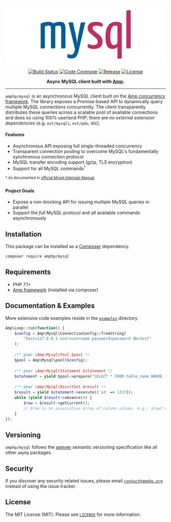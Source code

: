 <p align="center">
<a href="https://amphp.org/mysql"><img src="https://raw.githubusercontent.com/amphp/logo/master/repos/mysql.png?v=12-07-2017" alt="mysql"/></a>
</p>

<p align="center">
<a href="https://travis-ci.org/amphp/mysql"><img src="https://img.shields.io/travis/amphp/mysql/master.svg?style=flat-square" alt="Build Status"/></a>
<a href="https://coveralls.io/github/amphp/mysql?branch=master"><img src="https://img.shields.io/coveralls/amphp/mysql/master.svg?style=flat-square" alt="Code Coverage"/></a>
<a href="https://github.com/amphp/mysql/releases"><img src="https://img.shields.io/github/release/amphp/mysql.svg?style=flat-square" alt="Release"/></a>
<a href="https://github.com/amphp/mysql/blob/master/LICENSE"><img src="https://img.shields.io/badge/license-MIT-blue.svg?style=flat-square" alt="License"/></a>
</p>

<p align="center"><strong>Async MySQL client built with <a href="https://amphp.org/">Amp</a>.</strong></p>

<hr/>

`amphp/mysql` is an asynchronous MySQL client built on the [Amp concurrency framework](https://amphp.org/). The library exposes a Promise-based API to dynamically query multiple MySQL connections concurrently. The client transparently distributes these queries across a scalable pool of available connections and does so using 100% userland PHP; there are *no external extension dependencies* (e.g. `ext/mysqli`, `ext/pdo`, etc).

#### Features

 - Asynchronous API exposing full single-threaded concurrency
 - Transparent connection pooling to overcome MySQL's fundamentally synchronous connection protocol
 - MySQL transfer encoding support (gzip, TLS encryption)
 - Support for all MySQL commands<sup>†</sup>

<sup>† As documented in [official Mysql Internals Manual](https://dev.mysql.com/doc/internals/en/client-server-protocol.html)</sup>

#### Project Goals

* Expose a non-blocking API for issuing multiple MySQL queries in parallel
* Support the *full* MySQL protocol and *all* available commands asynchronously

## Installation

This package can be installed as a [Composer](https://getcomposer.org/) dependency.

```bash
composer require amphp/mysql
```

## Requirements

* PHP 7.1+
* [Amp framework](https://github.com/amphp/amp) (installed via composer)

## Documentation & Examples

More extensive code examples reside in the [`examples`](examples) directory.

```php
Amp\Loop::run(function() {
    $config = Amp\Mysql\ConnectionConfig::fromString(
        "host=127.0.0.1 user=username password=password db=test"
    );
    
    /** @var \Amp\Mysql\Pool $pool */
    $pool = Amp\Mysql\pool($config);
    
    /** @var \Amp\Mysql\Statement $statement */
    $statement = yield $pool->prepare("SELECT * FROM table_name WHERE id = :id");
    
    /** @var \Amp\Mysql\ResultSet $result */
    $result = yield $statement->execute(['id' => 1337]);
    while (yield $result->advance()) {
        $row = $result->getCurrent();
        // $row is an associative array of column values. e.g.: $row['column_name']
    }
});
```
## Versioning

`amphp/mysql` follows the [semver](http://semver.org/) semantic versioning specification like all other `amphp` packages.

## Security

If you discover any security related issues, please email [`contact@amphp.org`](mailto:contact@amphp.org) instead of using the issue tracker.

## License

The MIT License (MIT). Please see [`LICENSE`](./LICENSE) for more information.
